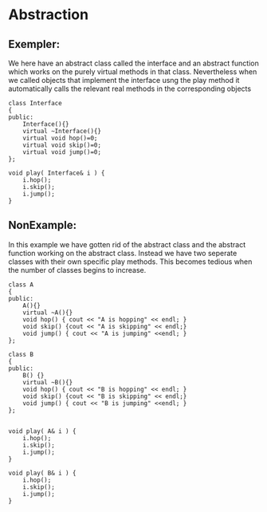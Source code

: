 # Abstraction

## Exempler:

We here have an abstract class called the interface and an abstract function
which works on the purely virtual methods in that class. Nevertheless when we
called objects that implement the interface usng the play method it
automatically calls the relevant real methods in the corresponding objects
```
class Interface
{
public:
    Interface(){}
    virtual ~Interface(){}
    virtual void hop()=0;
    virtual void skip()=0;
    virtual void jump()=0;
};

void play( Interface& i ) {
    i.hop();
    i.skip();
    i.jump();
}

```


## NonExample:

In this example we have gotten rid of the abstract class and the abstract
function working on the abstract class. Instead we have two seperate classes
with their own specific play methods. This becomes tedious when the number of
classes begins to increase.

```
class A
{
public:
    A(){}
    virtual ~A(){}
    void hop() { cout << "A is hopping" << endl; }
    void skip() {cout << "A is skipping" << endl;}
    void jump() { cout << "A is jumping" <<endl; }
};

class B
{
public:
    B() {}
    virtual ~B(){}
    void hop() { cout << "B is hopping" << endl; }
    void skip() {cout << "B is skipping" << endl;}
    void jump() { cout << "B is jumping" <<endl; }
};


void play( A& i ) {
    i.hop();
    i.skip();
    i.jump();
}

void play( B& i ) {
    i.hop();
    i.skip();
    i.jump();
}

```

